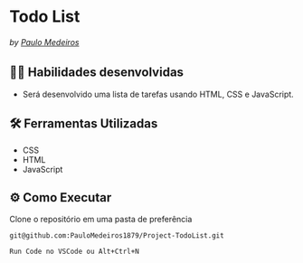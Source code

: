 # Todo List
###### by _[Paulo Medeiros](https://www.linkedin.com/in/paulo-medeiros-dev1879/)_

## :man_technologist: Habilidades desenvolvidas
* Será desenvolvido uma lista de tarefas usando HTML, CSS e JavaScript.


## :hammer_and_wrench: Ferramentas Utilizadas

* CSS
* HTML
* JavaScript

## ⚙️ Como Executar
Clone o repositório em uma pasta de preferência

```
git@github.com:PauloMedeiros1879/Project-TodoList.git
```
```
Run Code no VSCode ou Alt+Ctrl+N
```
